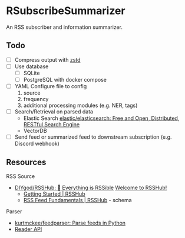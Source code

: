 # RSubscribeSummarizer

An RSS subscriber and information summarizer.

## Todo

- [ ] Compress output with [zstd](https://github.com/facebook/zstd)
- [ ] Use database
  - [ ] SQLite
  - [ ] PostgreSQL with docker compose
- [ ] YAML Configure file to config
  1. source
  2. frequency
  3. additional processing modules (e.g. NER, tags)
- [ ] Search/Retrieval on parsed data
  - Elastic Search [elastic/elasticsearch: Free and Open, Distributed, RESTful Search Engine](https://github.com/elastic/elasticsearch)
  - VectorDB
- [ ] Send feed or summarized feed to downstream subscription (e.g. Discord webhook)

## Resources

RSS Source

- [DIYgod/RSSHub: 🧡 Everything is RSSible](https://github.com/DIYgod/RSSHub) [Welcome to RSSHub!](https://rsshub.app/)
  - [Getting Started | RSSHub](https://docs.rsshub.app/guide/)
  - [RSS Feed Fundamentals | RSSHub](https://docs.rsshub.app/joinus/advanced/advanced-feed) - schema

Parser

- [kurtmckee/feedparser: Parse feeds in Python](https://github.com/kurtmckee/feedparser)
- [Reader API](https://jina.ai/reader)
